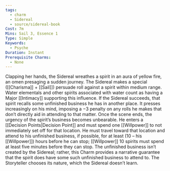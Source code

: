 ```yaml
---
tags:
  - charm
  - Sidereal
  - source/sidereal-book
Cost: 7m
Mins: Sail 3, Essence 1
Type: Simple
Keywords:
  - Psyche
Duration: Instant
Prerequisite Charms:
  - None
---
```

Clapping her hands, the Sidereal wreathes a spirit in an aura of yellow fire, an omen presaging a sudden journey. The Sidereal makes a special ([[Charisma]] + [[Sail]]) persuade roll against a spirit within medium range. Water elementals and other spirits associated with water count as having a Major [[Intimacy]] supporting this influence. If the Sidereal succeeds, that spirit recalls some unfinished business he has in another place. It presses increasingly on his mind, imposing a −3 penalty on any rolls he makes that don’t directly aid in attending to that matter. Once the scene ends, the urgency of the spirit’s business becomes unbearable. He enters a [[Decision Points|Decision Point]] and must spend one [[Willpower]] to not immediately set off for that location. He must travel toward that location and attend to his unfinished business, if possible, for at least (10 – his [[Willpower]]) hours before he can stop; [[Willpower]] 10 spirits must spend at least five minutes before they can stop. The unfinished business isn’t created by the Sidereal; rather, this Charm provides a narrative guarantee that the spirit does have some such unfinished business to attend to. The Storyteller chooses its nature, which the Sidereal doesn’t learn.